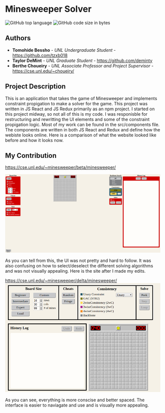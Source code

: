 Minesweeper Solver
===========
![GitHub top language](https://img.shields.io/github/languages/top/tzxb018/MinesweeperSolver?style=plastic)
![GitHub code size in bytes](https://img.shields.io/github/languages/code-size/tzxb018/MinesweeperSolver?style=plastic)

## Authors

* **Tomohide Bessho** - *UNL Undergraduate Student* - https://github.com/tzxb018
* **Taylor DeMint** - *UNL Graduate Student* - https://github.com/deminty
* **Berthe Choueiry** - *UNL Associate Professor and Project Supervisor* - https://cse.unl.edu/~choueiry/

## Project Description

This is an application that takes the game of Minesweeper and implements constraint propigation to make a solver for the game. This project was written in JS React and JS Redux primarily as an npm project. I started on this project midway, so not all of this is my code. I was responisble for restructuring and rewritting the UI elements and some of the constraint propigation logic. Most of my work can be found in the src/components file. The components are written in both JS React and Redux and define how the webiste looks online. Here is a comparison of what the website looked like before and how it looks now.

## My Contribution
https://cse.unl.edu/~minesweeper/beta/minesweeper/

![Alt text](/beta.png?raw=true "Optional Title")

As you can tell from this, the UI was not pretty and hard to follow. It was also confusing on how to select/deselect the different solving algorithms and was not visually appealing. Here is the site after I made my edits. 

https://cse.unl.edu/~minesweeper/delta/minesweeper/
![Alt_text](/delta.png?raw=true)

As you can see, everything is more conscise and better spaced. The interface is easier to naviagate and use and is visually more appealing. 
